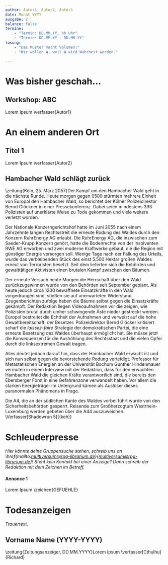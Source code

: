 ```yaml
---
author: Autor1, Autor2, Autor3
date: Monat YYYY
ausgabe: 2
balance: false
termine:
    - "Termin: DD.MM.YY, hh Uhr"
    - "Termin: DD.MM.YY - DD.MM.YY"
losung:
	- "Das Muster macht Volumen!"
	- "Wir wollen W, weil W wird Wahrheit werden."

---
```


# Was bisher geschah...

## Workshop: ABC
Lorem Ipsum
\verfasser{Autor1}

# An einem anderen Ort

## Titel 1
Lorem Ipsum
\verfasser{Autor2}

## Hambacher Wald schlägt zurück
\zeitung{Köln, 25. März 2057}Der Kampf um den Hambacher Wald geht in die nächste Runde. Heute morgen
gegen 0500 stürmten mehrere Einheit von Europol den Hambacher Wald, so
berichtet der Kölner Polizeidirektor Bernd Glöckner in einer
Pressekonferenz. Dabei seien mindestens 393 Polizisten auf unerklärte
Weise zu Tode gekommen und viele weitere verletzt worden.

Der Nationale Konzerngerichtshof hatte im Juni 2055 nach einem
Jahrzehnte langen Rechtsstreit die erneute Rodung des Waldes durch den
Konzern RuhrEnergy AG erlaubt. Die RuhrEnergy AG, die inzwischen zum
Saeder-Krupp Konzern gehört, hatte die Bodenrechte von der insolventen
RWE AG erworben und zwei moderne Kraftwerke gebaut, die die Region mit
günstiger Energie versorgen soll. Wenige Tage nach der Fällung des
Urteils, wurde das verbleibenden Stück des einst 5.500 Hektar großen
Waldes erneut von Terroristen besetzt.
Seit dem lieferten sich die Behörden und gewalttätigen Aktivisten einen
brutalen Kampf zwischen den Bäumen.

Der erneute Versuch heute Morgen die Herrschaft über den Wald
zurückzugewinnen wurde von den Behörden seit September geplant. Als
heute jedoch circa 1200 bewaffnete Einsatzkräfte in den Wald
vorgedrungen sind, stießen sie auf unerwarteten Widerstand.
Zeugenberichten zufolge haben die Bäume selbst gegen die Einsatzkräfte
gekämpft. Der Redaktion liegen Videoaufnahmen vor die zeigen, wie
Polizisten brutal durch umher schwingende Äste nieder gestreckt werden.
Europol bestreitet die Echtheit der Aufnahmen und verweist auf die hohe
Gewaltbereitschaft, der Besetzer. Polizeidirektor Bernd Glöcker
kritisiert scharf die *laissez-faire* Strategie der demokratischen
Partei, die eine erneute Besetzung des Waldes überhaupt ermöglicht hat.
Sie müsse jetzt die Konsequenzen für die Aushöhlung des Rechtsstaat und
die vielen Opfer durch die linksextremen Gewalt tragen.

Alles deutet jedoch darauf hin, dass der Hambacher Wald erwacht ist und
sich nun selbst gegen die bevorstehende Rodung verteidigt. Professor für
Metastatischen Energien an der Universität Bochum Gunther Hindenmauer
vermuten in einem Interview mit der Redaktion, dass für den erwachten
Hambacher Wald die gleichen Kräfte verantwortlich sind, die bereits den
Ebersberger Forst in eine Gefahrenzone verwandelt haben. Vor allem die
starken Energieträger im Untergrund kämen als Auslöser dieses
paranormalen Phänomens in Frage.

Die A4, die an der südlichen Kante des Waldes vorbei führt wurde von den
Sicherheitsbehörden gesperrt. Reisende zum Großherzogtum
Westrhein-Luxemburg werden gebeten über die A44 auszuweichen.
\Verfasser[Shadowrun 5]{(keh)}



# Schleuderpresse
*Hier könnte deine Gruppensuche stehen, schreib uns an \href{mailto:multiversum@rpg-librarium.de}{multiversum@rpg-librarium.de}! Steht kein Kontakt bei einer Anzeige? Dann schreib der Redaktion mit dem Zeichen im Betreff.*

#### Annonce 1
Lorem Ipsum
\zeichen{GEFUEHLE}

# Todesanzeigen
*Trauertext.*

## Vorname Name (YYYY-YYYY)
\zeitung{Zeitungsanzeiger, DD.MM.YYYY}Lorem Ipsum
\verfasser[Cthulhu]{Richard}
